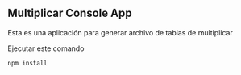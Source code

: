 ## Multiplicar Console App

Esta es una aplicación para generar archivo de tablas de multiplicar

Ejecutar este comando

```
npm install
```